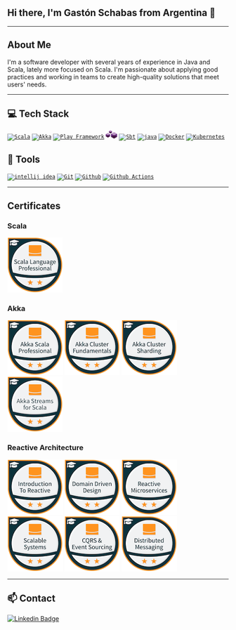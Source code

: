 ## Hi there, I'm  Gastón Schabas from Argentina 👋

---

## About Me

I'm a software developer with several years of experience in Java and Scala, lately more focused on Scala. I'm passionate about applying good practices and working in teams to create high-quality solutions that meet users' needs.

---

## 💻 Tech Stack

[<code><img alt="Scala" width="26px" src="https://www.scala-lang.org/resources/favicon.ico"></code>](https://www.scala-lang.org/)
[<code><img alt="Akka" width="26px" src="https://akka.io/resources/favicon.ico"></code>](https://akka.io/)
[<code><img alt="Play Framework" width="26px" src="https://www.playframework.com/favicon.ico"></code>](https://www.playframework.com/)
[<code><img alt="Lagom" width="26px" src="https://raw.githubusercontent.com/lagom/lagom/master/docs/theme/src/main/public/images/logos/lagom-icon-full-color.svg"></code>](https://www.lagomframework.com/)
[<code><img alt="Sbt" width="26px" src="https://www.scala-sbt.org/assets/sbt-logo.svg"></code>](https://www.scala-sbt.org/)
[<code><img alt="java" width="26px" src="https://img.icons8.com/color/240/000000/java-coffee-cup-logo.png"></code>](https://docs.oracle.com/en/java/)
[<code><img alt="Docker" width="26px" src="https://developers.redhat.com/blog/wp-content/uploads/2015/01/docker-whale-home-logo.png"></code>](https://www.docker.com/)
[<code><img alt="Kubernetes" width="26px" src="https://kubernetes.io/images/favicon.png"></code>](https://kubernetes.io/)

## 🔧 Tools

[<code><img alt="intellij idea" width="26px" src="https://img.icons8.com/color/240/000000/intellij-idea.png" /></code>](https://www.jetbrains.com/idea/)
[<code><img alt="Git" width="26px" src="https://img.icons8.com/color/240/000000/git.png"></code>](https://git-scm.com/)
[<code><img alt="Github" width="26px" src="https://img.icons8.com/ios-glyphs/240/000000/github.png"></code>](https://github.com/)
[<code><img alt="Github Actions" width="26px" src="https://avatars.githubusercontent.com/u/44036562?s=200&v=4"></code>](https://docs.github.com/actions)

---

## Certificates

### Scala

[![Lightbend Scala Language Professional - Level 2](/badges/lightbend-scala-language-professional-level-2.1.png)](https://www.credly.com/badges/e6b6f492-689f-46ad-90e6-7c212794922a/public_url)

### Akka

[![Lightbend Akka for Scala Professional - Level 2](/badges/lightbend-akka-for-scala-professional-level-2.png)](https://www.credly.com/badges/620aaa8e-748c-4ce6-b99d-9236758e6b0d/public_url)
[![Lightbend Akka Cluster Fundamentals - Level 2](/badges/lightbend-akka-cluster-fundamentals-level-2.png)](https://www.credly.com/badges/a7a40ebf-9545-476a-805c-59b00e930846/public_url)
[![Lightbend Akka Cluster Sharding (Scala) - Level 2](/badges/lightbend-akka-cluster-sharding-scala-level-2.png)](https://www.credly.com/badges/e387cce5-1aef-43e7-8a0d-a5cbcf53a8f6/public_url)
[![Lightbend Akka Streams for Scala Professional - Level 2](/badges/lightbend-akka-streams-for-scala-professional-level-2.png)](https://www.credly.com/badges/a7a40ebf-9545-476a-805c-59b00e930846/public_url)


### Reactive Architecture
[![Reactive Architecture: Introduction to Reactive Systems - Level 2](/badges/reactive-architecture-introduction-to-reactive-systems-level-2.png)](https://www.credly.com/badges/718b1939-f5f5-490d-bbd4-0ef733512596/public_url)
[![Reactive Architecture: Domain Driven Design - Level 2](/badges/reactive-architecture-domain-driven-design-level-2.png)](https://www.credly.com/badges/d3c2b8b3-d24d-45c3-ae0d-a7341a92d9ee/public_url)
[![Reactive Architecture: Reactive Microservices - Level 2](/badges/reactive-architecture-reactive-microservices-level-2.png)](https://www.credly.com/badges/912e0b59-5402-4d80-97e7-6ee6b3fc7601/public_url)
[![Reactive Architecture: Building Scalable Systems - Level 2](/badges/reactive-architecture-building-scalable-systems-level-2.png)](https://www.credly.com/badges/4da8e2ea-cd11-4c76-bfed-d1562be13474/public_url)
[![Reactive Architecture: CQRS and Event Sourcing - Level 2](/badges/reactive-architecture-cqrs-and-event-sourcing-level-2.png)](https://www.credly.com/badges/bd9f8a0b-5311-4c7a-b374-ce11697468cc/public_url)
[![Reactive Architecture: Distributed Messaging Patterns - Level 2](/badges/reactive-architecture-distributed-messaging-patterns-level-2.png)](https://www.credly.com/badges/d1b6511d-40a0-4478-8b5b-a9110d8dc9d3/public_url)

---

## 📫 Contact

[![Linkedin Badge](https://img.shields.io/badge/-Gaston%20Schabas-blue?style=flat-square&logo=Linkedin&logoColor=white&link=https://www.linkedin.com/in/gaston-schabas/)](https://www.linkedin.com/in/gaston-schabas/)
